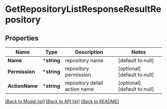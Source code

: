 # GetRepositoryListResponseResultRepository

## Properties
Name | Type | Description | Notes
------------ | ------------- | ------------- | -------------
**Name** | ***string** | repository name | [default to null]
**Permission** | ***string** | repository permission | [optional] [default to null]
**ActionName** | ***string** | repository detail action name | [optional] [default to null]

[[Back to Model list]](../README.md#documentation-for-models) [[Back to API list]](../README.md#documentation-for-api-endpoints) [[Back to README]](../README.md)


